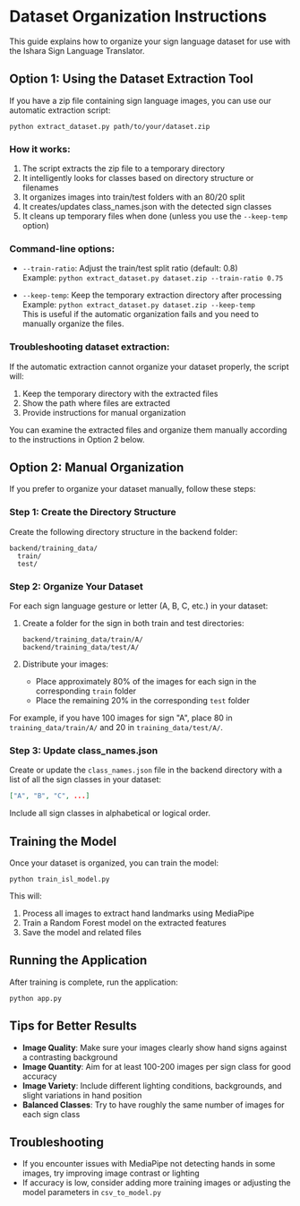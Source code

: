 # Dataset Organization Instructions

This guide explains how to organize your sign language dataset for use with the Ishara Sign Language Translator.

## Option 1: Using the Dataset Extraction Tool

If you have a zip file containing sign language images, you can use our automatic extraction script:

```
python extract_dataset.py path/to/your/dataset.zip
```

### How it works:

1. The script extracts the zip file to a temporary directory
2. It intelligently looks for classes based on directory structure or filenames
3. It organizes images into train/test folders with an 80/20 split
4. It creates/updates class_names.json with the detected sign classes
5. It cleans up temporary files when done (unless you use the `--keep-temp` option)

### Command-line options:

- `--train-ratio`: Adjust the train/test split ratio (default: 0.8)  
  Example: `python extract_dataset.py dataset.zip --train-ratio 0.75`

- `--keep-temp`: Keep the temporary extraction directory after processing  
  Example: `python extract_dataset.py dataset.zip --keep-temp`  
  This is useful if the automatic organization fails and you need to manually organize the files.

### Troubleshooting dataset extraction:

If the automatic extraction cannot organize your dataset properly, the script will:
1. Keep the temporary directory with the extracted files
2. Show the path where files are extracted
3. Provide instructions for manual organization

You can examine the extracted files and organize them manually according to the instructions in Option 2 below.

## Option 2: Manual Organization

If you prefer to organize your dataset manually, follow these steps:

### Step 1: Create the Directory Structure

Create the following directory structure in the backend folder:

```
backend/training_data/
  train/
  test/
```

### Step 2: Organize Your Dataset

For each sign language gesture or letter (A, B, C, etc.) in your dataset:

1. Create a folder for the sign in both train and test directories:
   ```
   backend/training_data/train/A/
   backend/training_data/test/A/
   ```

2. Distribute your images:
   - Place approximately 80% of the images for each sign in the corresponding `train` folder
   - Place the remaining 20% in the corresponding `test` folder

For example, if you have 100 images for sign "A", place 80 in `training_data/train/A/` and 20 in `training_data/test/A/`.

### Step 3: Update class_names.json

Create or update the `class_names.json` file in the backend directory with a list of all the sign classes in your dataset:

```json
["A", "B", "C", ...]
```

Include all sign classes in alphabetical or logical order.

## Training the Model

Once your dataset is organized, you can train the model:

```
python train_isl_model.py
```

This will:
1. Process all images to extract hand landmarks using MediaPipe
2. Train a Random Forest model on the extracted features
3. Save the model and related files

## Running the Application

After training is complete, run the application:

```
python app.py
```

## Tips for Better Results

- **Image Quality**: Make sure your images clearly show hand signs against a contrasting background
- **Image Quantity**: Aim for at least 100-200 images per sign class for good accuracy
- **Image Variety**: Include different lighting conditions, backgrounds, and slight variations in hand position
- **Balanced Classes**: Try to have roughly the same number of images for each sign class

## Troubleshooting

- If you encounter issues with MediaPipe not detecting hands in some images, try improving image contrast or lighting
- If accuracy is low, consider adding more training images or adjusting the model parameters in `csv_to_model.py` 